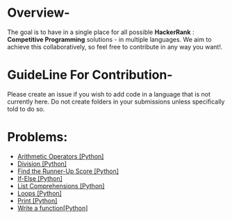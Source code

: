 # Overview-
The goal is to have in a single place for all possible **HackerRank** : **Competitive Programming** solutions - in multiple languages. We aim to achieve this collaboratively, so feel free to contribute in any way you want!.

# GuideLine For Contribution-
Please create an issue if you wish to add code in a language that is not currently here. Do not create folders in your submissions unless specifically told to do so.

# Problems:
- [Arithmetic Operators [Python]](Arithmetic_Operators.py)
- [Division [Python]](Python-Division.py)
- [Find the Runner-Up Score [Python]](Find_the_Runner-Up_Score.py)
- [If-Else [Python]](Python_If-Else.py)
- [List Comprehensions [Python]](List-Comprehensions.py)
- [Loops [Python]](Loops.py)
- [Print [Python]](Python-Print.cpp)
- [Write a function[Python]](Write_a_function.py)
